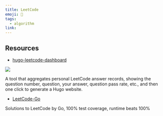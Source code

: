 ```yaml
---
title: LeetCode
emoji: 📝
tags:
  - algorithm
link:
---
```


## Resources

- [hugo-leetcode-dashboard](https://github.com/lryong/hugo-leetcode-dashboard)

![](https://camo.githubusercontent.com/b2da909cd5d0b74abd80f5b9009e4484ca2c30e8/68747470733a2f2f7777772e77616e67626173652e636f6d2f626c6f67696d672f61737365742f3230323030372f6267323032303037313730322e6a7067)

A tool that aggregates personal LeetCode answer records, showing the question number, question, your answer, question pass rate, etc., and then one click to generate a Hugo website.

- [LeetCode-Go](https://github.com/halfrost/LeetCode-Go)

Solutions to LeetCode by Go, 100% test coverage, runtime beats 100%
